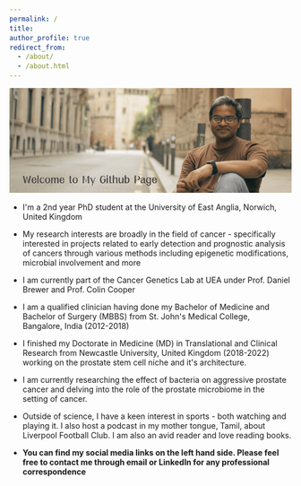 ```yaml
---
permalink: /
title:
author_profile: true
redirect_from: 
  - /about/
  - /about.html
---
```


![Welcome](/images/Welcome.png)
- I'm a 2nd year PhD student at the University of East Anglia, Norwich, United Kingdom

- My research interests are broadly in the field of cancer - specifically interested in projects related to early detection and prognostic analysis of cancers through various methods including epigenetic modifications, microbial involvement and more

- I am currently part of the Cancer Genetics Lab at UEA under Prof. Daniel Brewer and Prof. Colin Cooper

- I am a qualified clinician having done my Bachelor of Medicine and Bachelor of Surgery (MBBS) from St. John's Medical College, Bangalore, India (2012-2018)

- I finished my Doctorate in Medicine (MD) in Translational and Clinical Research from Newcastle University, United Kingdom (2018-2022) working on the prostate stem cell niche and it's architecture.

- I am currently researching the effect of bacteria on aggressive prostate cancer and delving into the role of the prostate microbiome in the setting of cancer.

- Outside of science, I have a keen interest in sports - both watching and playing it. I also host a podcast in my mother tongue, Tamil, about Liverpool Football Club. I am also an avid reader and love reading books.

- **You can find my social media links on the left hand side. Please feel free to contact me through email or LinkedIn for any professional correspondence**
